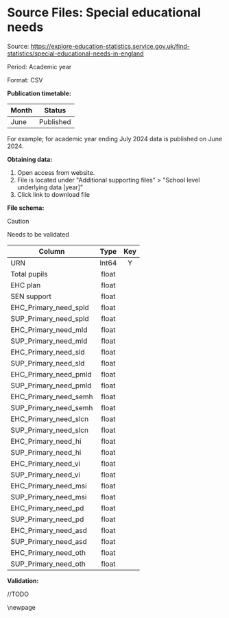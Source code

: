 # Source Files: Special educational needs

Source: <https://explore-education-statistics.service.gov.uk/find-statistics/special-educational-needs-in-england>

Period: Academic year

Format: CSV

**Publication timetable:**

| Month    | Status    |
|----------|-----------|
| June     | Published |

For example; for academic year ending July 2024 data is published on June 2024.

**Obtaining data:**

1. Open access from website.
2. File is located under "Additional supporting files" > "School level underlying data [year]"
3. Click link to download file

**File schema:**

>[!CAUTION]
> Needs to be validated

| Column                | Type  | Key |
|-----------------------|:-----:|:---:|
| URN                   | Int64 |  Y  |
| Total pupils          | float |     |
| EHC plan              | float |     |
| SEN support           | float |     |
| EHC_Primary_need_spld | float |     |
| SUP_Primary_need_spld | float |     |
| EHC_Primary_need_mld  | float |     |
| SUP_Primary_need_mld  | float |     |
| EHC_Primary_need_sld  | float |     |
| SUP_Primary_need_sld  | float |     |
| EHC_Primary_need_pmld | float |     |
| SUP_Primary_need_pmld | float |     |
| EHC_Primary_need_semh | float |     |
| SUP_Primary_need_semh | float |     |
| EHC_Primary_need_slcn | float |     |
| SUP_Primary_need_slcn | float |     |
| EHC_Primary_need_hi   | float |     |
| SUP_Primary_need_hi   | float |     |
| EHC_Primary_need_vi   | float |     |
| SUP_Primary_need_vi   | float |     |
| EHC_Primary_need_msi  | float |     |
| SUP_Primary_need_msi  | float |     |
| EHC_Primary_need_pd   | float |     |
| SUP_Primary_need_pd   | float |     |
| EHC_Primary_need_asd  | float |     |
| SUP_Primary_need_asd  | float |     |
| EHC_Primary_need_oth  | float |     |
| SUP_Primary_need_oth  | float |     |

**Validation:**

//TODO

<!-- Leave the rest of this page blank -->
\newpage
